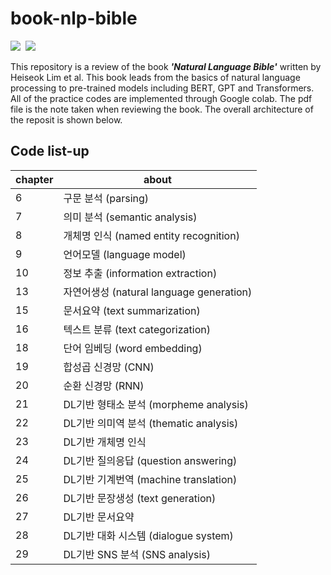 <h1> book-nlp-bible </h1>
<p align="left">
  <img src="https://img.shields.io/badge/Python-3776AB?style=flat-square&logo=Python&logoColor=white"/></a>&nbsp 
  <img src="https://img.shields.io/badge/GoogleColab-F9AB00?style=flat-square&logo=GoogleColab&logoColor=white"/></a>&nbsp 
</p>

This repository is a review of the book **_'Natural Language Bible'_** written by Heiseok Lim et al. This book leads from the basics of natural language processing to pre-trained models including BERT, GPT and Transformers. All of the practice codes are implemented through Google colab. The pdf file is the note taken when reviewing the book.
The overall architecture of the reposit is shown below. 

<h2> Code list-up </h2>

chapter | about 
---- | ---- 
6 | 구문 분석 (parsing)
7 | 의미 분석 (semantic analysis)
8 | 개체명 인식 (named entity recognition)
9 | 언어모델 (language model)
10 | 정보 추출 (information extraction)
13 | 자연어생성 (natural language generation)
15 | 문서요약 (text summarization)
16 | 텍스트 분류 (text categorization)
18 | 단어 임베딩 (word embedding)
19 | 합성곱 신경망 (CNN)
20 | 순환 신경망 (RNN)
21 | DL기반 형태소 분석 (morpheme analysis)
22 | DL기반 의미역 분석 (thematic analysis)
23 | DL기반 개체명 인식
24 | DL기반 질의응답 (question answering)
25 | DL기반 기계번역 (machine translation)
26 | DL기반 문장생성 (text generation)
27 | DL기반 문서요약
28 | DL기반 대화 시스템 (dialogue system)
29 | DL기반 SNS 분석 (SNS analysis)
